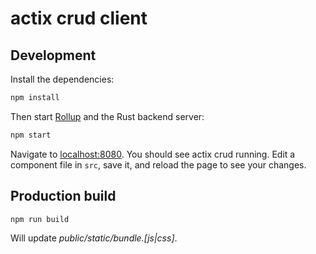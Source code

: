 # actix crud client

## Development

Install the dependencies:

```sh
npm install
```

Then start [Rollup](https://rollupjs.org) and the Rust backend server:

```sh
npm start
```

Navigate to [localhost:8080](http://localhost:8080). You should see actix crud running.
Edit a component file in `src`, save it, and reload the page to see your changes.

## Production build
```sh
npm run build
```

Will update *public/static/bundle.[js|css]*.
